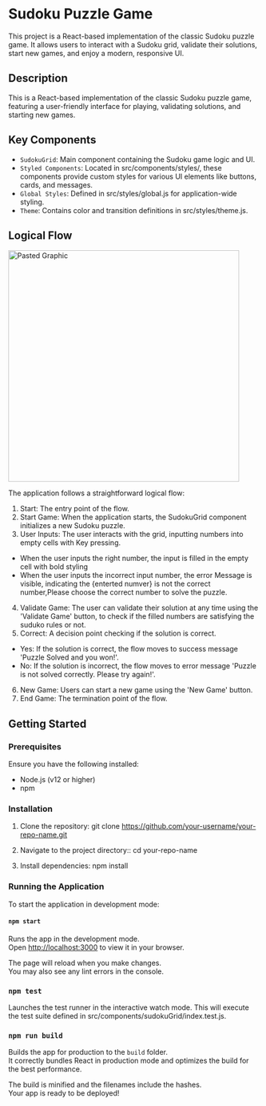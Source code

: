 # Sudoku Puzzle Game

This project is a React-based implementation of the classic Sudoku puzzle game. It allows users to interact with a Sudoku grid, validate their solutions, start new games, and enjoy a modern, responsive UI.

## Description

This is a React-based implementation of the classic Sudoku puzzle game, featuring a user-friendly interface for playing, validating solutions, and starting new games.

## Key Components 

* `SudokuGrid`: Main component containing the Sudoku game logic and UI.
* `Styled Components`: Located in src/components/styles/, these components provide custom styles for various UI elements like buttons, cards, and messages.
* `Global Styles`: Defined in src/styles/global.js for application-wide styling.
* `Theme`: Contains color and transition definitions in src/styles/theme.js.

## Logical Flow

<img width="462" alt="Pasted Graphic" src="https://github.com/SakshiGrg/suduko-game-app/assets/52864853/4006c9ca-ccc1-45c7-a0f5-02dece219ee5">


The application follows a straightforward logical flow:

1. Start: The entry point of the flow.
2. Start Game: When the application starts, the SudokuGrid component initializes a new Sudoku puzzle.
3. User Inputs: The user interacts with the grid, inputting numbers into empty cells with Key pressing. 
  * When the user inputs the right number, the input is filled in the empty cell with bold styling
  * When the user inputs the incorrect input number, the error Message is visible, indicating the {enterted numver} is not the correct number,Please choose the correct number to solve the puzzle.
4. Validate Game: The user can validate their solution at any time using the 'Validate Game' button, to check if the filled numbers are satisfying the suduko rules or not.
5. Correct: A decision point checking if the solution is correct.
  * Yes: If the solution is correct, the flow moves to success message 'Puzzle Solved and you won!'.
  * No: If the solution is incorrect, the flow moves to error message 'Puzzle is not solved correctly. Please try again!'.
6. New Game: Users can start a new game using the 'New Game' button.
7. End Game:  The termination point of the flow.


## Getting Started

### Prerequisites
Ensure you have the following installed:

* Node.js (v12 or higher)
* npm 


### Installation

1. Clone the repository:
git clone https://github.com/your-username/your-repo-name.git

2. Navigate to the project directory::
cd your-repo-name

3. Install dependencies:
npm install

### Running the Application
To start the application in development mode:

#### `npm start`

Runs the app in the development mode.\
Open [http://localhost:3000](http://localhost:3000) to view it in your browser.

The page will reload when you make changes.\
You may also see any lint errors in the console.

### `npm test`

Launches the test runner in the interactive watch mode.
This will execute the test suite defined in src/components/sudokuGrid/index.test.js.

### `npm run build`

Builds the app for production to the `build` folder.\
It correctly bundles React in production mode and optimizes the build for the best performance.

The build is minified and the filenames include the hashes.\
Your app is ready to be deployed!





